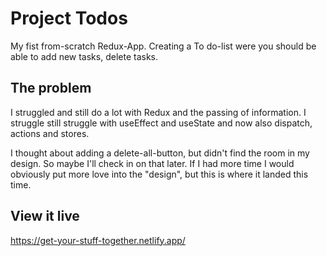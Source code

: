 # Project Todos

My fist from-scratch Redux-App. Creating a To do-list were you should be able to add new tasks, delete tasks.

## The problem

I struggled and still do a lot with Redux and the passing of information. I struggle still struggle with useEffect and useState and now also dispatch, actions and stores.

I thought about adding a delete-all-button, but didn't find the room in my design. So maybe I'll check in on that later.
If I had more time I would obviously put more love into the "design", but this is where it landed this time.

## View it live

https://get-your-stuff-together.netlify.app/
